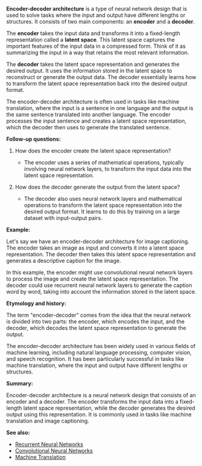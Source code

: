 **Encoder-decoder architecture** is a type of neural network design that is used
to solve tasks where the input and output have different lengths or structures.
It consists of two main components: an **encoder** and a **decoder**.

The **encoder** takes the input data and transforms it into a fixed-length
representation called a **latent space**. This latent space captures the
important features of the input data in a compressed form. Think of it as
summarizing the input in a way that retains the most relevant information.

The **decoder** takes the latent space representation and generates the desired
output. It uses the information stored in the latent space to reconstruct or
generate the output data. The decoder essentially learns how to transform the
latent space representation back into the desired output format.

The encoder-decoder architecture is often used in tasks like machine
translation, where the input is a sentence in one language and the output is
the same sentence translated into another language. The encoder processes the
input sentence and creates a latent space representation, which the decoder
then uses to generate the translated sentence.

**Follow-up questions:**

1. How does the encoder create the latent space representation?
   - The encoder uses a series of mathematical operations, typically involving
     neural network layers, to transform the input data into the latent space
     representation.

2. How does the decoder generate the output from the latent space?
   - The decoder also uses neural network layers and mathematical operations to
     transform the latent space representation into the desired output format.
     It learns to do this by training on a large dataset with input-output
     pairs.

**Example:**

Let's say we have an encoder-decoder architecture for image captioning. The
encoder takes an image as input and converts it into a latent space
representation. The decoder then takes this latent space representation and
generates a descriptive caption for the image.

In this example, the encoder might use convolutional neural network layers to
process the image and create the latent space representation. The decoder could
use recurrent neural network layers to generate the caption word by word,
taking into account the information stored in the latent space.

**Etymology and history:**

The term "encoder-decoder" comes from the idea that the neural network is
divided into two parts: the encoder, which encodes the input, and the decoder,
which decodes the latent space representation to generate the output.

The encoder-decoder architecture has been widely used in various fields of
machine learning, including natural language processing, computer vision, and
speech recognition. It has been particularly successful in tasks like machine
translation, where the input and output have different lengths or structures.

**Summary:**

Encoder-decoder architecture is a neural network design that consists of an
encoder and a decoder. The encoder transforms the input data into a fixed-length
latent space representation, while the decoder generates the desired output
using this representation. It is commonly used in tasks like machine translation
and image captioning.

**See also:**

- [Recurrent Neural Networks](?concept=recurrent+neural+networks&specialist_role=ML+Engineer&target_audience=Manager+without+much+technical+background)
- [Convolutional Neural Networks](?concept=convolutional+neural+networks&specialist_role=ML+Engineer&target_audience=Manager+without+much+technical+background)
- [Machine Translation](?concept=machine+translation&specialist_role=ML+Engineer&target_audience=Manager+without+much+technical+background)